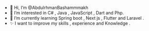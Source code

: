- 👋 Hi, I’m @AbdulrhmanBashammmakh
- 👀 I’m interested in C# , Java , JavaScript , Dart and Php.
- 🌱 I’m currently learning Spring boot , Next js , Flutter and Laravel .
- ✨ I want to improve my skills , experience and Knowledge . 



<!---

- 💞️ I’m looking to collaborate on ...

AbdulrhmanBashammmakh/AbdulrhmanBashammmakh is a ✨ special ✨ repository because its `README.md` (this file) appears on your GitHub profile.
You can click the Preview link to take a look at your changes.
--->
